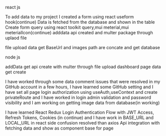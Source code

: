 react js

To add data to my project I created a form using react useform hook(continue)
Data is fetched from the database and shown in the table
Create form query using react toolkit query,mui meterial,mui meterialIcon(continue)
adddata api created and multer package through uplaod file

 file upload data get BaseUrl and images path are concate and get database

node js

addData get api create with multer through file upload
dashboard page data get create

<!-- 4 Dec -->

I have worked through some data comment issues that were resolved in my GitHub account in a few hours,
I have learned some GitHub setting 
and I have set all page login authorization using useAuth,useContext and  create privateRoute and
I have worked in  login admin validation and password visibility
and I am working on getting image data from database(in working)

<!-- 5 Dec -->

I have learned React Redux Login Authentication Flow with JWT Access,
Refresh Tokens, Cookies (in continue)
and I have work in BASE_URL and LOCAL_URL in react side confusion resolved
than axios Api integration with fetching data and show as component base for page 
